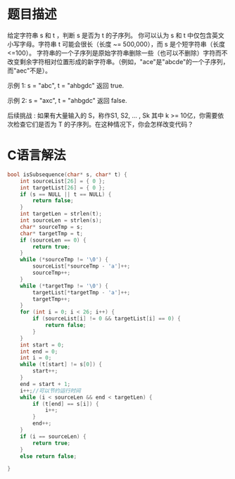 题目描述
======================
给定字符串 s 和 t ，判断 s 是否为 t 的子序列。
你可以认为 s 和 t 中仅包含英文小写字母。字符串 t 可能会很长（长度 ~= 500,000），而 s 是个短字符串（长度 <=100）。
字符串的一个子序列是原始字符串删除一些（也可以不删除）字符而不改变剩余字符相对位置形成的新字符串。（例如，"ace"是"abcde"的一个子序列，而"aec"不是）。

示例 1:
s = "abc", t = "ahbgdc"
返回 true.

示例 2:
s = "axc", t = "ahbgdc"
返回 false.

后续挑战 :
如果有大量输入的 S，称作S1, S2, ... , Sk 其中 k >= 10亿，你需要依次检查它们是否为 T 的子序列。在这种情况下，你会怎样改变代码？

C语言解法
=================================
```c
bool isSubsequence(char* s, char* t) {
	int sourceList[26] = { 0 };
	int targetList[26] = { 0 };
	if (s == NULL || t == NULL) {
		return false;
	}
	int targetLen = strlen(t);
	int sourceLen = strlen(s);
	char* sourceTmp = s;
	char* targetTmp = t;
    if (sourceLen == 0) {
		return true;
	}
	while (*sourceTmp != '\0') {
		sourceList[*sourceTmp - 'a']++;
		sourceTmp++;
	}
	while (*targetTmp != '\0') {
		targetList[*targetTmp - 'a']++;
		targetTmp++;
	}
    for (int i = 0; i < 26; i++) {
		if (sourceList[i] != 0 && targetList[i] == 0) {
			return false;
		}
	}
    int start = 0;
	int end = 0;
	int i = 0;
    while (t[start] != s[0]) {
		start++;
	}
	end = start + 1;
    i++;//可以节约运行时间
	while (i < sourceLen && end < targetLen) {
		if (t[end] == s[i]) {
			i++;
		}
		end++;
	}
    if (i == sourceLen) {
		return true;
	}
    else return false;

}
```
